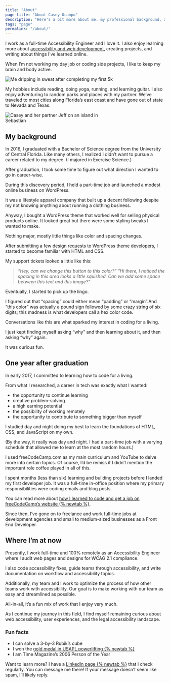 ```yaml
---
title: "About"
page-title: "About Casey Ocampo"
description: "Here's a bit more about me, my professional background, and where I'm at now."
tags: "page"
permalink: "/about/"
---
```


I work as a full-time Accessibility Engineer and I love it. I also enjoy learning more about [accessibility and web development](/certifications/), creating projects, and writing about things I’ve learned online.

When I’m not working my day job or coding side projects, I like to keep my brain and body active.

<img src="/img/casey-about.webp" alt="Me dripping in sweat after completing my first 5k" style="max-width: 350px" class="shadow-md">

My hobbies include reading, doing yoga, running, and learning guitar. I also enjoy adventuring to random parks and places with my partner. We’ve traveled to most cities along Florida’s east coast and have gone out of state to Nevada and Texas.

<img src="/img/casey-and-jeff-sebastian.webp" alt="Casey and her partner Jeff on an island in Sebastian" style="max-width: 350px" class="shadow-md max-w-80	">

## My background

In 2016, I graduated with a Bachelor of Science degree from the University of Central Florida. Like many others, I realized I didn’t want to pursue a career related to my degree. (I majored in Exercise Science.)

After graduation, I took some time to figure out what direction I wanted to go in career-wise.

During this discovery period, I held a part-time job and launched a modest online business on WordPress.

It was a lifestyle apparel company that built up a decent following despite my not knowing anything about running a clothing business.

Anyway, I bought a WordPress theme that worked well for selling physical products online. It looked great but there were some styling tweaks I wanted to make.

Nothing major, mostly little things like color and spacing changes.

After submitting a few design requests to WordPress theme developers, I started to become familiar with HTML and CSS.

My support tickets looked a little like this:

> <i>“Hey, can we change this button to this color?”<span class="mb-4 block"></span>
> “Hi there, I noticed the spacing in this area looks a little squished. Can we add some space between this text and this image?”</i>

Eventually, I started to pick up the lingo.

I figured out that “spacing” could either mean “padding” or “margin”.And “this color” was actually a pound sign followed by some crazy string of six digits; this madness is what developers call a hex color code.

Conversations like this are what sparked my interest in coding for a living.

I just kept finding myself asking “why” and then learning about it, and then asking “why” again.

It was curious fun.

## One year after graduation

In early 2017, I committed to learning how to code for a living.

From what I researched, a career in tech was exactly what I wanted:

- the opportunity to continue learning
- creative problem-solving
- a high earning potential
- the possibility of working remotely
- the opportunity to contribute to something bigger than myself

I studied day and night doing my best to learn the foundations of HTML, CSS, and JavaScript on my own.

(By the way, it really was day and night. I had a part-time job with a varying schedule that allowed me to learn at the most random hours.)

I used freeCodeCamp.com as my main curriculum and YouTube to delve more into certain topics. Of course, I’d be remiss if I didn’t mention the important role coffee played in all of this.

I spent months (less than six) learning and building projects before I landed my first developer job. It was a full-time in-office position where my primary responsibilities were coding emails and blog posts.

You can read more about <a href="https://forum.freecodecamp.org/t/how-i-learned-to-code-and-got-my-first-developer-job-and-how-i-m-progressing-now/475142" target="_blank">how I learned to code and get a job on freeCodeCamp’s website {% newtab %}</a>.

Since then, I’ve gone on to freelance and work full-time jobs at development agencies and small to medium-sized businesses as a Front End Developer.

## Where I’m at now

Presently, I work full-time and 100% remotely as an Accessibility Engineer where I audit web pages and designs for WCAG 2.1 compliance.

I also code accessibility fixes, guide teams through accessibility, and write documentation on workflow and accessibility topics.

Additionally, my team and I work to optimize the process of how other teams work with accessibility. Our goal is to make working with our team as easy and streamlined as possible.

All-in-all, it’s a fun mix of work that I enjoy very much.

As I continue my journey in this field, I find myself remaining curious about web accessibility, user experiences, and the legal accessibility landscape.

### Fun facts

- I can solve a 3-by-3 Rubik’s cube
- I won the <a href="/img/powerlifting.pdf" target="_blank">gold medal in USAPL powerlifting {% newtab %}</a>
- I am Time Magazine’s 2006 Person of the Year

Want to learn more? I have a <a href="https://www.linkedin.com/in/caseyocampo/" target="_blank">LinkedIn page {% newtab %}</a> that I check regularly. You can message me there! If your message doesn’t seem like spam, I’ll likely reply.
